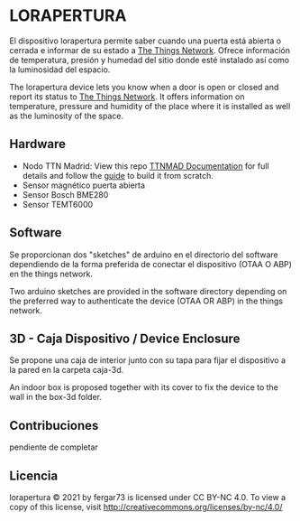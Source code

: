 # LORAPERTURA
El dispositivo lorapertura permite saber cuando una puerta está abierta o cerrada e informar de su estado a [The Things Network](https://www.thethingsnetwork.org/). Ofrece información de temperatura, presión y humedad del sitio donde esté instalado así como la luminosidad del espacio.

The lorapertura device lets you know when a door is open or closed and report its status to [The Things Network](https://www.thethingsnetwork.org/). It offers information on temperature, pressure and humidity of the place where it is installed as well as the luminosity of the space. 

## Hardware
- Nodo TTN Madrid: View this repo  [TTNMAD Documentation]( https://github.com/IoTopenTech/Nodo_TTN_MAD_V2) for full details and follow the [guide](https://github.com/IoTopenTech/Nodo_TTN_MAD_V2/blob/master/Montaje%20nodo%20TTN%20MAD%20v2_2%20basico.pdf) to build it from scratch.
- Sensor magnético puerta abierta
- Sensor Bosch BME280
- Sensor TEMT6000 

## Software
Se proporcionan dos "sketches" de arduino en el directorio del software dependiendo de la forma preferida de conectar el dispositivo (OTAA O ABP) en the things network.

Two arduino sketches are provided in the software directory depending on the preferred way to authenticate the device (OTAA OR ABP) in the things network.

## 3D - Caja Dispositivo / Device Enclosure
Se propone una caja de interior junto con su tapa para fijar el dispositivo a la pared en la carpeta caja-3d.

An indoor box is proposed together with its cover to fix the device to the wall in the box-3d folder.

## Contribuciones
pendiente de completar

## Licencia
 lorapertura © 2021 by fergar73 is licensed under CC BY-NC 4.0. To view a copy of this license, visit http://creativecommons.org/licenses/by-nc/4.0/
